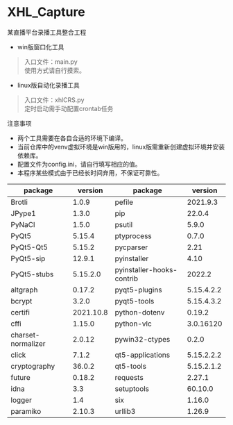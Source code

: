 # XHL_Capture
某直播平台录播工具整合工程


* win版窗口化工具
>入口文件：main.py  
>使用方式请自行摸索。

* linux版自动化录播工具
>入口文件：xhlCRS.py  
>定时启动需手动配置crontab任务

注意事项
* 两个工具需要在各自合适的环境下编译。
* 当前仓库中的venv虚拟环境是win版用的，linux版需重新创建虚拟环境并安装依赖库。
* 配置文件为config.ini，请自行填写相应的值。
* 本程序某些模式由于已经长时间弃用，不保证可靠性。

| package                   | version    | package                   | version    |
|---------------------------|------------|---------------------------|------------|
| Brotli                    | 1.0.9      | pefile                    | 2021.9.3   |
| JPype1                    | 1.3.0      | pip                       | 22.0.4     |
| PyNaCl                    | 1.5.0      | psutil                    | 5.9.0      |
| PyQt5                     | 5.15.4     | ptyprocess                | 0.7.0      |
| PyQt5-Qt5                 | 5.15.2     | pycparser                 | 2.21       |
| PyQt5-sip                 | 12.9.1     | pyinstaller               | 4.10       |
| PyQt5-stubs               | 5.15.2.0   | pyinstaller-hooks-contrib | 2022.2     |
| altgraph                  | 0.17.2     | pyqt5-plugins             | 5.15.4.2.2 |
| bcrypt                    | 3.2.0      | pyqt5-tools               | 5.15.4.3.2 |
| certifi                   | 2021.10.8  | python-dotenv             | 0.19.2     |
| cffi                      | 1.15.0     | python-vlc                | 3.0.16120  |
| charset-normalizer        | 2.0.12     | pywin32-ctypes            | 0.2.0      |
| click                     | 7.1.2      | qt5-applications          | 5.15.2.2.2 |
| cryptography              | 36.0.2     | qt5-tools                 | 5.15.2.1.2 |
| future                    | 0.18.2     | requests                  | 2.27.1     |
| idna                      | 3.3        | setuptools                | 60.10.0    |
| logger                    | 1.4        | six                       | 1.16.0     |
| paramiko                  | 2.10.3     | urllib3                   | 1.26.9     |

















